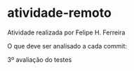 # atividade-remoto
Atividade realizada por Felipe H. Ferreira


O que deve ser analisado a cada commit:

3º avaliação do testes